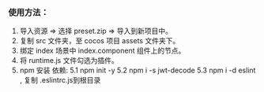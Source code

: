 ### 使用方法：
1. 导入资源 => 选择 preset.zip => 导入到新项目中。
2. 复制 src 文件夹，至 cocos 项目 assets 文件夹下。
3. 绑定 index 场景中 index.component 组件上的节点。
4. 将 runtime.js 文件勾选为插件。
5. npm 安装 依赖:
    5.1 npm init -y
    5.2 npm i -s jwt-decode
    5.3 npm i -d eslint , 复制 .eslintrc.js到根目录
